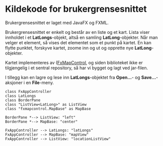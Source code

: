 # Kildekode for brukergrensesnittet

Brukergrensesnittet er laget med JavaFX og FXML.

Brukergrensesnittet er enkelt og består av en liste og et kart. Lista viser innholdet i et **LatLongs**-objekt, altså en samling **LatLong**-objekter. Når man velger et element, så vises det elementet som et punkt på kartet. En kan flytte punktet, forskyve kartet, zoome inn og ut og opprette nye **LatLong**-objekter. 

Kartet implementeres av ([FxMapControl](https://github.com/ClemensFischer/FX-Map-Control), og siden biblioteket ikke er tilgjengelig i et sentral repository, så har vi bygget og lagt ved jar-filen.

I tillegg kan en lagre og lese inn **LatLongs**-objektet fra **Open...**- og **Save...**-aksjoner i en **File**-meny.

```plantuml
class FxAppController
class LatLongs
class BorderPane
class "ListView<LatLong>" as ListView
class "fxmapcontrol.MapBase" as MapBase

BorderPane *--> ListView: "left"
BorderPane *--> MapBase: "center"

FxAppController --> LatLongs: "latLongs"
FxAppController --> MapBase: "mapView"
FxAppController --> ListView: "locationListView"
```
